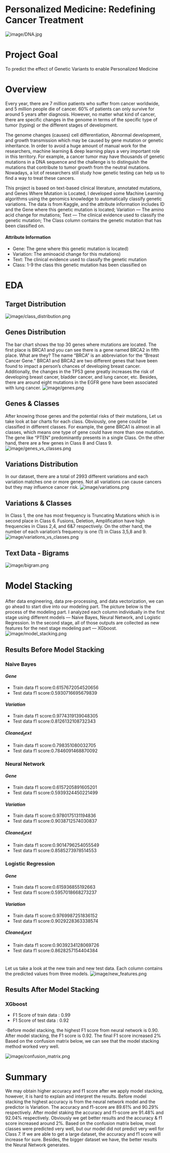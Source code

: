 # Personalized Medicine: Redefining Cancer Treatment
![image/DNA.jpg](image/DNA.jpg)
# Project Goal 
To predict the effect of Genetic Variants to enable Personalized Medicine
# Overview
Every year, there are 7 million patients who suffer from cancer worldwide, and 5 million people die of cancer. 60% of patients can only survive for around 5 years after diagnosis. However, no matter what kind of cancer, there are specific changes in the genome in terms of the specific type of tumor (typing) or the different stages of development.

 The genome changes (causes) cell differentiation, Abnormal development, and growth transmission which may be caused by gene mutation or genetic inheritance. In order to avoid a huge amount of manual work for the researchers, machine learning & deep learning plays a very important role in this territory. For example, a cancer tumor may have thousands of genetic mutations in a DNA sequence and the challenge is to distinguish the mutations that contribute to tumor growth from the neutral mutations. Nowadays, a lot of researchers still study how genetic testing can help us to find a way to treat these cancers.

This project is based on text-based clinical literature, annotated mutations, and Genes Where Mutation is Located, I developed some Machine Learning algorithms using the genomics knowledge to automatically classify genetic variations. The data is from Kaggle, and the attribute information includes ID and the Gene where this genetic mutation is located; Variation — The amino acid change for mutations; Text — The clinical evidence used to classify the genetic mutation; The Class column contains the genetic mutation that has been classified on. 
#### Attribute Information
- Gene: The gene where this genetic mutation is located)
- Variation: The aminoacid change for this mutations)
- Text: The clinical evidence used to classify the genetic mutation
- Class: 1-9 the class this genetic mutation has been classified on

# EDA
## Target Distribution
![image/class_distribution.png](image/class_distribution.png)
## Genes Distribution
The bar chart shows the top 30 genes where mutations are located. The first place is BRCA1 and you can see there is a gene named BRCA2 in fifth place. What are they? The name “BRCA” is an abbreviation for the “Breast Cancer Gene.” BRCA1 and BRCA2 are two different genes that have been found to impact a person’s chances of developing breast cancer. Additionally, the changes in the TP53 gene greatly increases the risk of developing breast cancer, bladder cancer, and lung cancer, etc. Besides, there are around eight mutations in the EGFR gene have been associated with lung cancer.
![image/genes.png](image/genes.png)
## Genes & Classes
After knowing those genes and the potential risks of their mutations, Let us take look at bar charts for each class. Obviously, one gene could be classified in different classes. For example, the gene BRCA1 is almost in all classes, which means one type of gene could have more than one mutation. The gene like “PTEN” predominantly presents in a single Class. On the other hand, there are a few genes in Class 8 and Class 9.
![image/genes_vs_classes.png](image/genes_vs_classes.png)
## Variations Distribution
In our dataset, there are a total of 2993 different variations and each variation matches one or more genes. Not all variations can cause cancers but they may influence cancer risk.
![image/variations.png](image/variations.png)
## Variations & Classes
In Class 1, the one has most frequency is Truncating Mutations which is in second place in Class 6. Fusions, Deletion, Amplification have high frequencies in Class 2,4, and 6&7 respectively. On the other hand, the number of each variation’s frequency is one (1) in Class 3,5,8 and 9.
![image/variations_vs_classes.png](image/variations_vs_classes.png)

## Text Data - Bigrams 
![image/bigram.png](image/bigram.png)

# Model Stacking
###
After data engineering, data pre-processing, and data vectorization, we can go ahead to start dive into our modeling part. The picture below is the process of the modeling part. I analyzed each column individually in the first stage using different models — Naive Bayes, Neural Network, and Logistic Regression. In the second stage, all of those outputs are collected as new features for the next stage modeling part — XGboost.
![image/model_stacking.png](image/model_stacking.png)
## Results Before Model Stacking

### Naive Bayes

#### $Gene$
 - Train data f1 score:0.6157672054520656
 - Test data f1 score:0.5930716695679839
 
#### $Variation$
 - Train data f1 score:0.9774319139048305
 - Test data f1 score:0.8126132108732343
 
#### $Cleaned_text$
 - Train data f1 score:0.798351080032705
 - Test data f1 score:0.7846091468870092
 
### Neural Network

#### $Gene$
 - Train data f1 score:0.6157205891605201
 - Test data f1 score:0.5939324450221499
 
#### $Variation$
 - Train data f1 score:0.9780175131194836
 - Test data f1 score:0.9038712574030837
 
#### $Cleaned_text$
 - Train data f1 score:0.9014796254055549
 - Test data f1 score:0.8585273978514553


### Logistic Regression

#### $Gene$
 - Train data f1 score:0.615936855192663
 - Test data f1 score:0.5957018668273237
 
#### $Variation$
 - Train data f1 score:0.9769987251836152
 - Test data f1 score:0.9029228363338574
 
#### $Cleaned_text$
 - Train data f1 score:0.9039234128069726
 - Test data f1 score:0.8628257154404384
 
#
Let us take a look at the new train and new test data. Each column contains the predicted values from three models.
![image/new_features.png](image/new_features.png)
## Results After Model Stacking

### XGboost
- F1 Score of train data : 0.99
- F1 Score of test data : 0.92

-Before model stacking, the highest F1 score from neural network is 0.90.
After model stacking, the F1 score is 0.92. 
The final F1 score increased 2% Based on the confusion matrix below, we can see that the model stacking method worked very well.

![image/confusion_matrix.png](image/confusion_matrix.png)

# Summary
We may obtain higher accuracy and f1 score after we apply model stacking, however, it is hard to explain and interpret the results. Before model stacking the highest accuracy is from the neural network model and the predictor is Variation. The accuracy and f1-score are 89.61% and 90.29% respectively. After model staking the accuracy and f1-score are 91.48% and 92.04% respectively. Obviously we get better results and the accuracy & f1 score increased around 2%. Based on the confusion matrix below, most classes were predicted very well, but our model did not predict very well for Class 7.  If we are able to get a large dataset, the accuracy and f1 score will increase for sure. Besides, the bigger dataset we have, the better results the Neural Network generates.